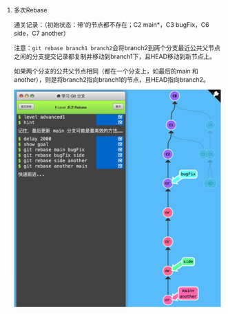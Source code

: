 1. 多次Rebase

   通关记录：（初始状态：带'的节点都不存在；C2 main*，C3 bugFix，C6 side，C7 another）

   

   注意：`git rebase branch1 branch2`会将branch2到两个分支最近公共父节点之间的分支提交记录都复制并移动到branch1下，且HEAD移动到新节点上。

   

   如果两个分支的公共父节点相同（都在一个分支上，如最后的main 和another），则是将branch2指向branch1的节点，且HEAD指向branch2。

   

   ![](img/advanced-topics-multiple-rebase-1.png)